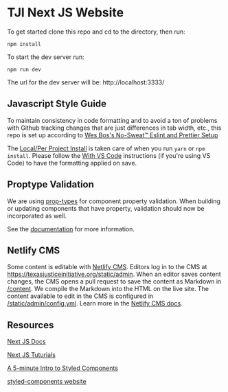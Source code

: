 # TJI Next JS Website

To get started clone this repo and cd to the directory, then run:

`npm install`

To start the dev server run:

`npm run dev`

The url for the dev server will be: http://localhost:3333/

## Javascript Style Guide

To maintain consistency in code formatting and to avoid a ton of problems with Github tracking changes that are just differences in tab width, etc., this repo is set up according to [Wes Bos's No-Sweat™ Eslint and Prettier Setup](https://github.com/wesbos/eslint-config-wesbos)

The [Local/Per Project Install](https://github.com/wesbos/eslint-config-wesbos) is taken care of when you run `yarn` or `npm install`. Please follow the [With VS Code](https://github.com/wesbos/eslint-config-wesbos) instructions (if you're using VS Code) to have the formatting applied on save.

## Proptype Validation

We are using [prop-types](https://www.npmjs.com/package/prop-types) for component property validation. When building or updating components that have property, validation should now be incorporated as well.

See the [documentation](https://reactjs.org/docs/typechecking-with-proptypes.html) for more information.

## Netlify CMS

Some content is editable with [Netlify CMS](https://www.netlifycms.org/). Editors log in to the CMS at https://texasjusticeinitiative.org/static/admin. When an editor saves content changes, the CMS opens a pull request to save the content as Markdown in [/content](https://github.com/texas-justice-initiative/website-nextjs/tree/master/content). We compile the Markdown into the HTML on the live site. The content available to edit in the CMS is configured in [/static/admin/config.yml](https://github.com/texas-justice-initiative/website-nextjs/blob/master/static/admin/config.yml). Learn more in the [Netlify CMS docs](https://www.netlifycms.org/docs/intro/).

## Resources

[Next JS Docs](https://nextjs.org/docs)

[Next JS Tuturials](https://nextjs.org/learn/)

[A 5-minute Intro to Styled Components](https://medium.freecodecamp.org/a-5-minute-intro-to-styled-components-41f40eb7cd55)

[styled-components website](https://www.styled-components.com/)
